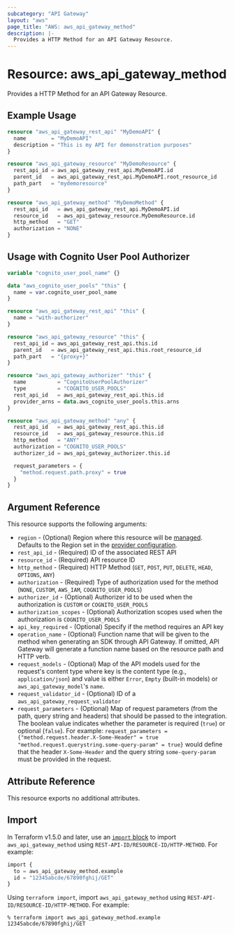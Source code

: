 ```yaml
---
subcategory: "API Gateway"
layout: "aws"
page_title: "AWS: aws_api_gateway_method"
description: |-
  Provides a HTTP Method for an API Gateway Resource.
---
```


# Resource: aws_api_gateway_method

Provides a HTTP Method for an API Gateway Resource.

## Example Usage

```terraform
resource "aws_api_gateway_rest_api" "MyDemoAPI" {
  name        = "MyDemoAPI"
  description = "This is my API for demonstration purposes"
}

resource "aws_api_gateway_resource" "MyDemoResource" {
  rest_api_id = aws_api_gateway_rest_api.MyDemoAPI.id
  parent_id   = aws_api_gateway_rest_api.MyDemoAPI.root_resource_id
  path_part   = "mydemoresource"
}

resource "aws_api_gateway_method" "MyDemoMethod" {
  rest_api_id   = aws_api_gateway_rest_api.MyDemoAPI.id
  resource_id   = aws_api_gateway_resource.MyDemoResource.id
  http_method   = "GET"
  authorization = "NONE"
}
```

## Usage with Cognito User Pool Authorizer

```terraform
variable "cognito_user_pool_name" {}

data "aws_cognito_user_pools" "this" {
  name = var.cognito_user_pool_name
}

resource "aws_api_gateway_rest_api" "this" {
  name = "with-authorizer"
}

resource "aws_api_gateway_resource" "this" {
  rest_api_id = aws_api_gateway_rest_api.this.id
  parent_id   = aws_api_gateway_rest_api.this.root_resource_id
  path_part   = "{proxy+}"
}

resource "aws_api_gateway_authorizer" "this" {
  name          = "CognitoUserPoolAuthorizer"
  type          = "COGNITO_USER_POOLS"
  rest_api_id   = aws_api_gateway_rest_api.this.id
  provider_arns = data.aws_cognito_user_pools.this.arns
}

resource "aws_api_gateway_method" "any" {
  rest_api_id   = aws_api_gateway_rest_api.this.id
  resource_id   = aws_api_gateway_resource.this.id
  http_method   = "ANY"
  authorization = "COGNITO_USER_POOLS"
  authorizer_id = aws_api_gateway_authorizer.this.id

  request_parameters = {
    "method.request.path.proxy" = true
  }
}
```

## Argument Reference

This resource supports the following arguments:

* `region` - (Optional) Region where this resource will be [managed](https://docs.aws.amazon.com/general/latest/gr/rande.html#regional-endpoints). Defaults to the Region set in the [provider configuration](https://registry.terraform.io/providers/hashicorp/aws/latest/docs#aws-configuration-reference).
* `rest_api_id` - (Required) ID of the associated REST API
* `resource_id` - (Required) API resource ID
* `http_method` - (Required) HTTP Method (`GET`, `POST`, `PUT`, `DELETE`, `HEAD`, `OPTIONS`, `ANY`)
* `authorization` - (Required) Type of authorization used for the method (`NONE`, `CUSTOM`, `AWS_IAM`, `COGNITO_USER_POOLS`)
* `authorizer_id` - (Optional) Authorizer id to be used when the authorization is `CUSTOM` or `COGNITO_USER_POOLS`
* `authorization_scopes` - (Optional) Authorization scopes used when the authorization is `COGNITO_USER_POOLS`
* `api_key_required` - (Optional) Specify if the method requires an API key
* `operation_name` - (Optional) Function name that will be given to the method when generating an SDK through API Gateway. If omitted, API Gateway will generate a function name based on the resource path and HTTP verb.
* `request_models` - (Optional) Map of the API models used for the request's content type
  where key is the content type (e.g., `application/json`)
  and value is either `Error`, `Empty` (built-in models) or `aws_api_gateway_model`'s `name`.
* `request_validator_id` - (Optional) ID of a `aws_api_gateway_request_validator`
* `request_parameters` - (Optional) Map of request parameters (from the path, query string and headers) that should be passed to the integration. The boolean value indicates whether the parameter is required (`true`) or optional (`false`).
  For example: `request_parameters = {"method.request.header.X-Some-Header" = true "method.request.querystring.some-query-param" = true}` would define that the header `X-Some-Header` and the query string `some-query-param` must be provided in the request.

## Attribute Reference

This resource exports no additional attributes.

## Import

In Terraform v1.5.0 and later, use an [`import` block](https://developer.hashicorp.com/terraform/language/import) to import `aws_api_gateway_method` using `REST-API-ID/RESOURCE-ID/HTTP-METHOD`. For example:

```terraform
import {
  to = aws_api_gateway_method.example
  id = "12345abcde/67890fghij/GET"
}
```

Using `terraform import`, import `aws_api_gateway_method` using `REST-API-ID/RESOURCE-ID/HTTP-METHOD`. For example:

```console
% terraform import aws_api_gateway_method.example 12345abcde/67890fghij/GET
```
